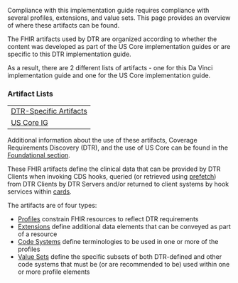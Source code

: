 Compliance with this implementation guide requires compliance with several profiles, extensions, and value sets.  This page provides an overview of where these artifacts can be found.

The FHIR artifacts used by DTR are organized according to whether the content was developed as part of the US Core implementation guides or are specific to this DTR implementation guide.

As a result, there are 2 different lists of artifacts - one for this Da Vinci implementation guide and one for the US Core implementation guide.

### Artifact Lists
<table>
  <tr>
    <td><a href="artifacts.html">DTR-Specific Artifacts</a></td>
  </tr>
  <tr>
    <td><a href="http://hl7.org/fhir/us/core/STU3.1.1/">US Core IG</a></td>
  </tr>
</table>

Additional information about the use of these artifacts, Coverage Requirements Discovery (DTR), and the use of US Core can be found in the [Foundational section](foundation.html#profiles).

These FHIR artifacts define the clinical data that can be provided by DTR Clients when invoking CDS hooks, queried (or retrieved using [prefetch](foundation.html#prefetch)) from DTR Clients by DTR Servers and/or returned to client systems by hook services within [cards](cards.html).

The artifacts are of four types:

* [Profiles]({{site.data.fhir.path}}profiling.html) constrain FHIR resources to reflect DTR requirements
* [Extensions]({{site.data.fhir.path}}extensibility.html) define additional data elements that can be conveyed as part of a resource
* [Code Systems]({{site.data.fhir.path}}codesystem.html) define terminologies to be used in one or more of the profiles
* [Value Sets]({{site.data.fhir.path}}valueset.html) define the specific subsets of both DTR-defined and other code systems that must be (or are recommended to be) used within one or more profile elements
